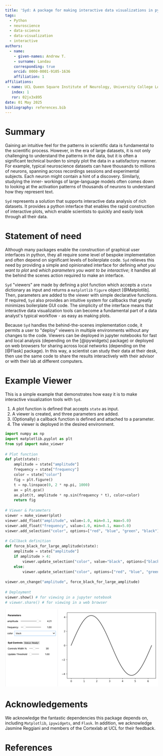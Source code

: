 ```yaml
---
title: 'Syd: A package for making interactive data visualizations in python'
tags:
  - Python
  - neuroscience
  - data-science
  - data-visualization
  - interactive
authors:
  - name: 
    - given-names: Andrew T.
    - surname: Landau
    corresponding: true
    orcid: 0000-0001-9105-1636
    affiliation: 1
affiliations:
 - name: UCL Queen Square Institute of Neurology, University College London, London, United Kingdom
   index: 1
   ror: 02jx3x895
date: 01 May 2025
bibliography: references.bib
---
```


# Summary

Gaining an intuitive feel for the patterns in scientific data is fundamental to
the scientific process. However, in the era of large datasets, it is not only 
challenging to understand the patterns in the data, but it is often a
significant technical burden to simply plot the data in a satisfactory manner.
For example, typical neuroscience datasets can have thousands to millions of
neurons, spanning across recordings sessions and experimental subjects. Each
neuron might contain a hint of a discovery. Similarly, studying the inner-
workings of large-language models often comes down to looking at the activation
patterns of thousands of neurons to understand how they represent text. 

`Syd` represents a solution that supports interactive data analysis of rich
datasets. It provides a python interface that enables the rapid construction of
interactive plots, which enable scientists to quickly and easily look through
all their data.


# Statement of need

Although many packages enable the construction of graphical user interfaces in
python, they all require some level of bespoke implementation and often depend
on significant levels of boilerplate code. `Syd` relieves this need by
providing a simple and opinionated interface for defining _what you want to plot_
and _which parameters you want to be interactive_; it handles all the behind
the scenes action required to make an interface.

`Syd` "viewers" are made by defining a plot function which accepts a `state`
dictionary as input and returns a `matplotlib` `figure` object [@Matplotlib].
Then, parameters are added to the viewer with simple declarative functions. If
required, `Syd` also provides an intuitive system for callbacks that greatly
minimizes boilerplate GUI code. The simplicity of the interface means that
interactive data visualization tools can become a fundamental part of a data
analyst's typical workflow - as easy as making plots. 

Because `Syd` handles the behind-the-scenes implementation code, it permits a
user to "deploy" viewers in multiple environments without any changes to the
code. Viewers can be deployed in jupyter notebooks for fast and local analysis
(depending on the [@ipywidgets] package) or deployed on web browsers for
sharing across local networks (depending on the [@Flask] package). In this
way, a scientist can study their data at their desk, then use the same code to
share the results interactively with their advisor or with their lab at
different computers. 

# Example Viewer

This is a simple example that demonstrates how easy it is to make interactive
visualization tools with `Syd`. 

1. A plot function is defined that accepts `state` as input.
2. A viewer is created, and three parameters are added.
3. (Optionally) a callback function is defined and attached to a parameter.
4. The viewer is deployed in the desired environment.

```python
import numpy as np
import matplotlib.pyplot as plt
from syd import make_viewer

# Plot function
def plot(state):
    amplitude = state["amplitude"]
    frequency = state["frequency"]
    color = state["color"]
    fig = plt.figure()
    t = np.linspace(0, 2 * np.pi, 1000)
    ax = plt.gca()
    ax.plot(t, amplitude * np.sin(frequency * t), color=color)
    return fig

# Viewer & Parameters
viewer = make_viewer(plot)
viewer.add_float("amplitude", value=1.0, min=0.1, max=5.0)
viewer.add_float("frequency", value=1.0, min=0.1, max=5.0)
viewer.add_selection("color", options=["red", "blue", "green", "black"])

# Callback definition
def force_black_for_large_amplitude(state):
    amplitude = state["amplitude"]
    if amplitude > 4:
        viewer.update_selection("color", value="black", options=["black"])
    else:
        viewer.update_selection("color", options=["red", "blue", "green", "black"])
        
viewer.on_change("amplitude", force_black_for_large_amplitude)

# Deployment
viewer.show() # for viewing in a jupyter notebook
# viewer.share() # for viewing in a web browser
```

![Example Syd Viewer](docs/assets/viewer_screenshots/1-simple_example.png)

# Acknowledgements

We acknowledge the fantastic dependencies this package depends on, including
`Matplotlib`, `ipywidgets`, and `Flask`. In addition, we acknowledge Jasmine
Reggiani and members of the Cortexlab at UCL for their feedback. 

# References
